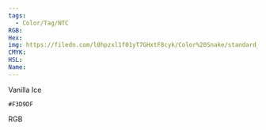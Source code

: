 ```yaml
---
tags:
  - Color/Tag/NTC
RGB:
Hex:
img: https://filedn.com/l0hpzxl1f01yT7GHxtF8cyk/Color%20Snake/standard_csv_to_svg/%23/F3D9DF.svg
CMYK:
HSL:
Name:
---
```

Vanilla Ice
```palette
#F3D9DF
```
RGB
